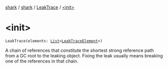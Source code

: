 [shark](../../index.md) / [shark](../index.md) / [LeakTrace](index.md) / [&lt;init&gt;](./-init-.md)

# &lt;init&gt;

`LeakTrace(elements: `[`List`](https://kotlinlang.org/api/latest/jvm/stdlib/kotlin.collections/-list/index.html)`<`[`LeakTraceElement`](../-leak-trace-element/index.md)`>)`

A chain of references that constitute the shortest strong reference path from a GC root to the
leaking object. Fixing the leak usually means breaking one of the references in that chain.

